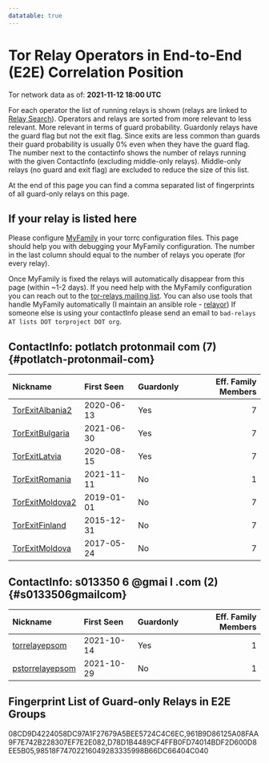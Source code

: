 ```yaml
---
datatable: true
---
```



# Tor Relay Operators in End-to-End (E2E) Correlation Position

Tor network data as of: **2021-11-12 18:00 UTC**

For each operator the list of running relays is shown (relays are linked to [Relay Search](https://metrics.torproject.org/rs.html)).
Operators and relays are sorted from more relevant to less relevant. More relevant in terms of guard probability.
Guardonly relays have the guard flag but not the exit flag.
Since exits are less common than guards their guard probability is usually 0% even when they have the guard flag.
The number next to the contactinfo shows the number of relays running with the given ContactInfo (excluding middle-only relays).
Middle-only relays (no guard and exit flag) are excluded to reduce the size of this list.

At the end of this page you can find a comma separated list of fingerprints of all guard-only relays on this page.

## If your relay is listed here
Please configure [MyFamily](https://www.torproject.org/docs/tor-manual.html.en#MyFamily) in your torrc configuration files.
This page should help you with debugging your MyFamily configuration. The number in the last column should equal to the number of
relays you operate (for every relay).

Once MyFamily is fixed the relays will automatically disappear from this page (within ~1-2 days).
If you need help with the MyFamily configuration you can reach out to the
[tor-relays mailing list](https://lists.torproject.org/cgi-bin/mailman/listinfo/tor-relays).
You can also use tools that handle MyFamily automatically (I maintain an ansible role - 
[relayor](https://medium.com/@nusenu/deploying-tor-relays-with-ansible-6612593fa34d))
If someone else is using your contactInfo please send an email to ```bad-relays AT lists DOT torproject DOT org```.


## ContactInfo: potlatch protonmail com (7) {#potlatch-protonmail-com}

| Nickname                                                                                                   | First Seen   | Guardonly   |   Eff. Family Members |
|:-----------------------------------------------------------------------------------------------------------|:-------------|:------------|----------------------:|
| [TorExitAlbania2](https://metrics.torproject.org/rs.html#details/D78D1B4489CF4FFB0FD74014BDF2D600D8EE5B05) | 2020-06-13   | Yes         |                     7 |
| [TorExitBulgaria](https://metrics.torproject.org/rs.html#details/961B9D86125A08FAA9F7E742B228307EF7E2E082) | 2021-06-30   | Yes         |                     7 |
| [TorExitLatvia](https://metrics.torproject.org/rs.html#details/08CD9D4224058DC97A1F27679A5BEE5724C4C6EC)   | 2020-08-15   | Yes         |                     7 |
| [TorExitRomania](https://metrics.torproject.org/rs.html#details/606A0699FFAE581E4B8B222D7EF52229D6425CA1)  | 2021-11-11   | No          |                     1 |
| [TorExitMoldova2](https://metrics.torproject.org/rs.html#details/742C45F2D9004AADE0077E528A4418A6A81BC2BA) | 2019-01-01   | No          |                     7 |
| [TorExitFinland](https://metrics.torproject.org/rs.html#details/9B31F1F1C1554F9FFB3455911F82E818EF7C7883)  | 2015-12-31   | No          |                     7 |
| [TorExitMoldova](https://metrics.torproject.org/rs.html#details/B06F093A3D4DFAD3E923F4F28A74901BD4F74EB1)  | 2017-05-24   | No          |                     7 |

## ContactInfo: s013350 6 @gmai l .com (2) {#s0133506gmailcom}

| Nickname                                                                                                   | First Seen   | Guardonly   |   Eff. Family Members |
|:-----------------------------------------------------------------------------------------------------------|:-------------|:------------|----------------------:|
| [torrelayepsom](https://metrics.torproject.org/rs.html#details/98518F74702216049283335998B66DC66404C040)   | 2021-10-14   | Yes         |                     1 |
| [pstorrelayepsom](https://metrics.torproject.org/rs.html#details/C9BA228C967E7231CD0B47C49E88BC50A7400584) | 2021-10-29   | No          |                     1 |


## Fingerprint List of Guard-only Relays in E2E Groups

08CD9D4224058DC97A1F27679A5BEE5724C4C6EC,961B9D86125A08FAA9F7E742B228307EF7E2E082,D78D1B4489CF4FFB0FD74014BDF2D600D8EE5B05,98518F74702216049283335998B66DC66404C040